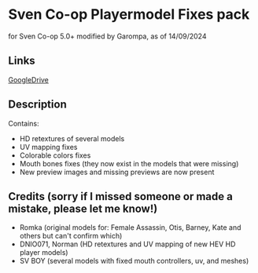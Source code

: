 # Sven Co-op Playermodel Fixes pack
for Sven Co-op 5.0+ modified by Garompa, as of 14/09/2024

## Links
[GoogleDrive](https://drive.google.com/file/d/1cnLtujENIHH3xhTVr2C1hq_QqECUpkPV/view?usp=sharing)

## Description

Contains:
- HD retextures of several models
- UV mapping fixes
- Colorable colors fixes
- Mouth bones fixes (they now exist in the models that were missing)
- New preview images and missing previews are now present


## Credits (sorry if I missed someone or made a mistake, please let me know!)

- Romka  (original models for: Female Assassin, Otis, Barney, Kate and others but can't confirm which)
- DNIO071, Norman (HD retextures and UV mapping of new HEV HD player models)
- SV BOY (several models with fixed mouth controllers, uv, and meshes)
